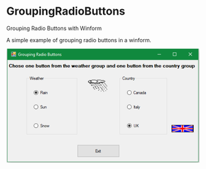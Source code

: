 # GroupingRadioButtons
Grouping Radio Buttons with Winform

A simple example of grouping radio buttons in a winform.

![](https://github.com/DanDucVira/GroupingRadioButtons/blob/master/GroupingRadioButtons.PNG)
